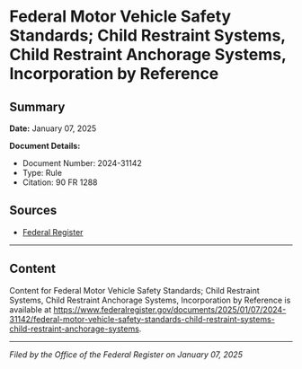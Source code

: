 # Federal Motor Vehicle Safety Standards; Child Restraint Systems, Child Restraint Anchorage Systems, Incorporation by Reference

## Summary

**Date:** January 07, 2025

**Document Details:**
- Document Number: 2024-31142
- Type: Rule
- Citation: 90 FR 1288

## Sources
- [Federal Register](https://www.federalregister.gov/documents/2025/01/07/2024-31142/federal-motor-vehicle-safety-standards-child-restraint-systems-child-restraint-anchorage-systems)

---

## Content

Content for Federal Motor Vehicle Safety Standards; Child Restraint Systems, Child Restraint Anchorage Systems, Incorporation by Reference is available at https://www.federalregister.gov/documents/2025/01/07/2024-31142/federal-motor-vehicle-safety-standards-child-restraint-systems-child-restraint-anchorage-systems.

---

*Filed by the Office of the Federal Register on January 07, 2025*
